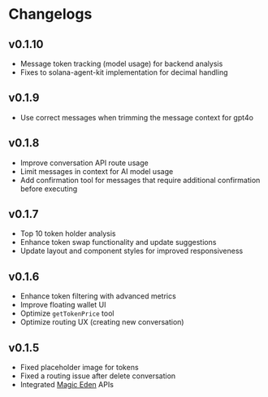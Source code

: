 # Changelogs

## v0.1.10

- Message token tracking (model usage) for backend analysis
- Fixes to solana-agent-kit implementation for decimal handling

## v0.1.9

- Use correct messages when trimming the message context for gpt4o

## v0.1.8

- Improve conversation API route usage
- Limit messages in context for AI model usage
- Add confirmation tool for messages that require additional confirmation before executing

## v0.1.7

- Top 10 token holder analysis
- Enhance token swap functionality and update suggestions
- Update layout and component styles for improved responsiveness

## v0.1.6

- Enhance token filtering with advanced metrics
- Improve floating wallet UI
- Optimize `getTokenPrice` tool
- Optimize routing UX (creating new conversation)

## v0.1.5

- Fixed placeholder image for tokens
- Fixed a routing issue after delete conversation
- Integrated [Magic Eden](https://magiceden.io/) APIs
